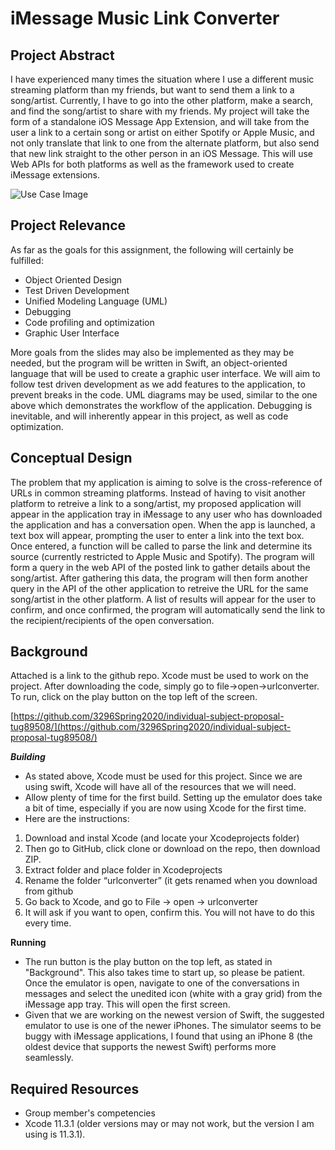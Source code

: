 # iMessage Music Link Converter

## Project Abstract
I have experienced many times the situation where I use a different music streaming platform than my friends, but want to send them a link to a song/artist. Currently, I have to go into the other platform, make a search, and find the song/artist to share with my friends. 
My project will take the form of a standalone iOS Message App Extension, and will take from the user a link to a certain song or artist on either Spotify or Apple Music, and not only translate that link to one from the alternate platform, but also send that new link straight to the other person in an iOS Message. This will use Web APIs for both platforms as well as the framework used to create iMessage extensions. 

![Use Case Image](https://github.com/3296Spring2020/individual-subject-proposal-tug89508/blob/master/StClair_iOS-URL-Converter.png)

## Project Relevance
As far as the goals for this assignment, the following will certainly be fulfilled:

* Object Oriented Design 
* Test Driven Development 
* Unified Modeling Language (UML) 
* Debugging
* Code profiling and optimization
* Graphic User Interface

More goals from the slides may also be implemented as they may be needed, but the program will be written in Swift, an object-oriented language that will be used to create a graphic user interface. We will aim to follow test driven development as we add features to the application, to prevent breaks in the code. UML diagrams may be used, similar to the one above which demonstrates the workflow of the application. Debugging is inevitable, and will inherently appear in this project, as well as code optimization. 

## Conceptual Design
The problem that my application is aiming to solve is the cross-reference of URLs in common streaming platforms. Instead of having to visit another platform to retreive a link to a song/artist, my proposed application will appear in the application tray in iMessage to any user who has downloaded the application and has a conversation open. When the app is launched, a text box will appear, prompting the user to enter a link into the text box. Once entered, a function will be called to parse the link and determine its source (currently restricted to Apple Music and Spotify). The program will form a query in the web API of the posted link to gather details about the song/artist. After gathering this data, the program will then form another query in the API of the other application to retreive the URL for the same song/artist in the other platform. A list of results will appear for the user to confirm, and once confirmed, the program will automatically send the link to the recipient/recipients of the open conversation. 

## Background
Attached is a link to the github repo. Xcode must be used to work on the project. After downloading the code, simply go to file->open->urlconverter. To run, click on the play button on the top left of the screen.

[https://github.com/3296Spring2020/individual-subject-proposal-tug89508/](https://github.com/3296Spring2020/individual-subject-proposal-tug89508/)

***Building***
- As stated above, Xcode must be used for this project. Since we are using swift, Xcode will have all of the resources that we will need.
- Allow plenty of time for the first build. Setting up the emulator does take a bit of time, especially if you are now using Xcode for the first time. 
- Here are the instructions:

1. Download and instal Xcode (and locate your Xcodeprojects folder)
2. Then go to GitHub, click clone or download on the repo, then download ZIP. 
3. Extract folder and place folder in Xcodeprojects
4. Rename the folder “urlconverter” (it gets renamed when you download from github
5. Go back to Xcode, and go to File -> open -> urlconverter
6. It will ask if you want to open, confirm this. You will not have to do this every time.

**Running**
- The run button is the play button on the top left, as stated  in "Background". This also takes time to start up, so please be patient. Once the emulator is open, navigate to one of the conversations in messages and select the unedited icon (white with a gray grid) from the iMessage app tray. This will open the first screen. 
- Given that we are working on the newest version of Swift, the suggested emulator to use is one of the newer iPhones. The simulator seems to be buggy with iMessage applications, I found that using an iPhone 8 (the oldest device that supports the newest Swift) performs more seamlessly. 

## Required Resources
* Group member's competencies
* Xcode 11.3.1 (older versions may or may not work, but the version I am using is 11.3.1).
